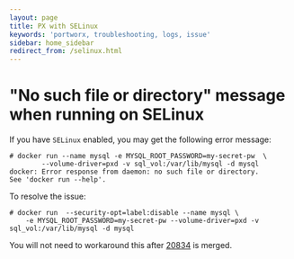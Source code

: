 ```yaml
---
layout: page
title: PX with SELinux
keywords: 'portworx, troubleshooting, logs, issue'
sidebar: home_sidebar
redirect_from: /selinux.html
---
```


# "No such file or directory" message when running on SELinux

If you have `SELinux` enabled, you may get the following error message:

```text
# docker run --name mysql -e MYSQL_ROOT_PASSWORD=my-secret-pw  \
        --volume-driver=pxd -v sql_vol:/var/lib/mysql -d mysql
docker: Error response from daemon: no such file or directory.
See 'docker run --help'.
```

To resolve the issue:

```text
# docker run  --security-opt=label:disable --name mysql \
    -e MYSQL_ROOT_PASSWORD=my-secret-pw --volume-driver=pxd -v sql_vol:/var/lib/mysql -d mysql
```

You will not need to workaround this after [20834](https://github.com/docker/docker/pull/20834) is merged.

